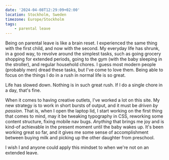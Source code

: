 ```yaml
---
date: '2024-04-08T12:29:09+02:00'
location: Stockholm, Sweden
timezone: Europe/Stockholm
tags:
    - parental leave
---
```

Being on parental leave is like a brain reset. I experienced the same thing with the first child, and now with the second. My everyday life has shrunk, in a good way, to revolve around the simplest tasks, such as going grocery shopping for extended periods, going to the gym (with the baby sleeping in the stroller), and regular household chores. I guess most modern people (probably men) dread these tasks, but I've come to love them. Being able to focus on the things I do in a rush in normal life is so great.

Life has slowed down. Nothing is in such great rush. If I do a single chore in a day, that's fine.

When it comes to having creative outlets, I've worked a lot on this site. My new strategy is to work in short bursts of output, and it must be _driven by passion_. That is, when I open the laptop lid, I start working on the first thing that comes to mind, may it be tweaking typography in CSS, reworking some content structure, fixing mobile nav bugs. _Anything_ that brings me joy and is kind-of achievable in the present moment until the baby wakes up. It's been working great so far, and it gives me some sense of accomplishment between buying milk and picking up the other daughter from preschool.

I wish I and anyone could apply this mindset to when we're not on an extended leave.
